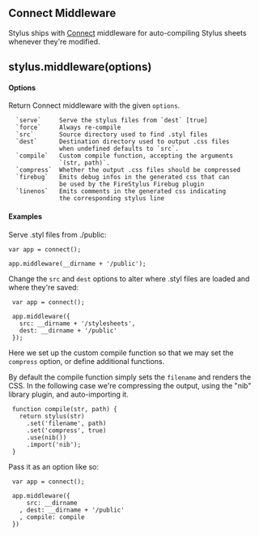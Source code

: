 
## Connect Middleware

 Stylus ships with [Connect](http://www.senchalabs.org/connect/) middleware for auto-compiling Stylus sheets whenever they're modified.

## stylus.middleware(options)

#### Options

Return Connect middleware with the given `options`.

      `serve`     Serve the stylus files from `dest` [true]
      `force`     Always re-compile
      `src`       Source directory used to find .styl files
      `dest`      Destination directory used to output .css files
                  when undefined defaults to `src`.
      `compile`   Custom compile function, accepting the arguments
                  `(str, path)`.
      `compress`  Whether the output .css files should be compressed
      `firebug`   Emits debug infos in the generated css that can
                  be used by the FireStylus Firebug plugin
      `linenos`   Emits comments in the generated css indicating 
                  the corresponding stylus line

#### Examples

 Serve .styl files from ./public:

    var app = connect();
    
    app.middleware(__dirname + '/public');

 Change the `src` and `dest` options to alter where .styl files
 are loaded and where they're saved:

     var app = connect();
     
     app.middleware({
       src: __dirname + '/stylesheets',
       dest: __dirname + '/public'
     });

 Here we set up the custom compile function so that we may
 set the `compress` option, or define additional functions.
 
 By default the compile function simply sets the `filename`
 and renders the CSS. In the following case we're compressing
 the output, using the "nib" library plugin, and auto-importing it.

     function compile(str, path) {
       return stylus(str)
         .set('filename', path)
         .set('compress', true)
         .use(nib())
         .import('nib');
     }

 Pass it as an option like so:

     var app = connect();

     app.middleware({
         src: __dirname
       , dest: __dirname + '/public'
       , compile: compile
     })
